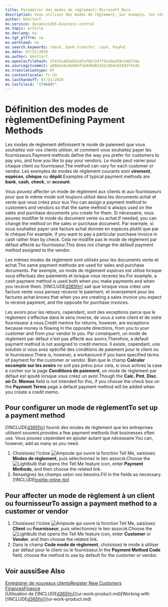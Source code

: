 ```yaml
---
title: Paramétrer des modes de règlement| Microsoft Docs
description: Vous utilisez des modes de règlement, par exemple, les chèques, le transfert bancaire, les espèces, ou Paypal, pour définir la façon dont les factures vente et achat sont payées.
author: bholtorf
ms.service: dynamics365-business-central
ms.topic: article
ms.devlang: na
ms.tgt_pltfrm: na
ms.workload: na
ms.search.keywords: check, bank transfer, cash, PayPal
ms.date: 07/22/2019
ms.author: bholtorf
ms.openlocfilehash: 3f4741485a032dfef8b724ff4a18ed58c640778e
ms.sourcegitcommit: a88d1e9c0ab647cb8d9d81d32c0bdc82843f4145
ms.translationtype: HT
ms.contentlocale: fr-CH
ms.lasthandoff: 07/31/2019
ms.locfileid: "1796887"
---
```

# <a name="defining-payment-methods"></a><span data-ttu-id="51b79-103">Définition des modes de règlement</span><span class="sxs-lookup"><span data-stu-id="51b79-103">Defining Payment Methods</span></span>
<span data-ttu-id="51b79-104">Les modes de règlement définissent le mode de paiement que vous souhaitez voir vos clients utiliser, et comment vous souhaitez payer les fournisseurs.</span><span class="sxs-lookup"><span data-stu-id="51b79-104">Payment methods define the way you prefer for customers to pay you, and how you like to pay your vendors.</span></span> <span data-ttu-id="51b79-105">Le mode peut varier pour chaque client ou fournisseur.</span><span class="sxs-lookup"><span data-stu-id="51b79-105">The method can vary for each customer or vendor.</span></span> <span data-ttu-id="51b79-106">Les exemples de modes de règlement courants sont **virement**, **espèces**, **chèque** ou **dépôt**.</span><span class="sxs-lookup"><span data-stu-id="51b79-106">Examples of typical payment methods are **bank**, **cash**, **check**, or **account**.</span></span>

<span data-ttu-id="51b79-107">Vous pouvez affecter un mode de règlement aux clients et aux fournisseurs pour que le même mode soit toujours utilisé dans les documents achat et vente que vous créez pour eux.</span><span class="sxs-lookup"><span data-stu-id="51b79-107">You can assign a payment method to customers and vendors so that the same method is always used on the sales and purchase documents you create for them.</span></span> <span data-ttu-id="51b79-108">Si nécessaire, vous pouvez modifier le mode du document vente ou achat.</span><span class="sxs-lookup"><span data-stu-id="51b79-108">If needed, you can change the method on the sales or purchase document.</span></span> <span data-ttu-id="51b79-109">Par exemple, si vous souhaitez payer une facture achat donnée en espèces plutôt que par le chèque.</span><span class="sxs-lookup"><span data-stu-id="51b79-109">For example, if you want to pay a particular purchase invoice in cash rather than by check.</span></span> <span data-ttu-id="51b79-110">Cela ne modifie pas le mode de règlement par défaut affecté au fournisseur.</span><span class="sxs-lookup"><span data-stu-id="51b79-110">This does not change the default payment method assigned to the vendor.</span></span>

<span data-ttu-id="51b79-111">Les mêmes modes de règlement sont utilisés pour les documents vente et achat.</span><span class="sxs-lookup"><span data-stu-id="51b79-111">The same payment methods are used for sales and purchase documents.</span></span> <span data-ttu-id="51b79-112">Par exemple, un mode de règlement _espèces_ est utilisé lorsque vous effectuez des paiements et lorsque vous recevez les.</span><span class="sxs-lookup"><span data-stu-id="51b79-112">For example, a _cash_ payment method is used both when you make payments and when you receive them.</span></span> [!INCLUDE[d365fin](includes/d365fin_md.md)] <span data-ttu-id="51b79-113">sait que lorsque vous créez une facture vente vous pensez recevoir le paiement, et inversement pour les factures achat.</span><span class="sxs-lookup"><span data-stu-id="51b79-113">knows that when you are creating a sales invoice you expect to receive payment, and the opposite for purchase invoices.</span></span>

<span data-ttu-id="51b79-114">Les avoirs pour les retours, cependant, sont des exceptions parce que le règlement s'effectue dans le sens inverse, de vous à votre client et de votre fournisseur à vous.</span><span class="sxs-lookup"><span data-stu-id="51b79-114">Credit memos for returns, however, are exceptions because money is flowing in the opposite directions, from you to your customer and from your vendor to you.</span></span> <span data-ttu-id="51b79-115">Par conséquent, un mode de règlement par défaut n'est pas affecté aux avoirs.</span><span class="sxs-lookup"><span data-stu-id="51b79-115">Therefore, a default payment method is not assigned to credit memos.</span></span> <span data-ttu-id="51b79-116">Il existe, cependant, une solution si vous avez spécifié des conditions de paiement pour le client ou le fournisseur.</span><span class="sxs-lookup"><span data-stu-id="51b79-116">There is, however, a workaround if you have specified terms of payment for the customer or vendor.</span></span> <span data-ttu-id="51b79-117">Bien que le champ **Calculer escompte sur les avoirs** ne soit pas prévu pour cela, si vous activez la case à cocher sur la page **Conditions de paiement**, un mode de règlement par défaut est ajouté lorsque vous créez un avoir.</span><span class="sxs-lookup"><span data-stu-id="51b79-117">Though the **Calc. Pmt. Disc. on Cr. Memos** field is not intended for this, if you choose the check box on the **Payment Terms** page a default payment method will be added when you create a credit memo.</span></span>

## <a name="to-set-up-a-payment-method"></a><span data-ttu-id="51b79-118">Pour configurer un mode de règlement</span><span class="sxs-lookup"><span data-stu-id="51b79-118">To set up a payment method</span></span>
[!INCLUDE[d365fin](includes/d365fin_md.md)] <span data-ttu-id="51b79-119">fournit des modes de règlement que les entreprises utilisent souvent.</span><span class="sxs-lookup"><span data-stu-id="51b79-119">provides a few payment methods that businesses often use.</span></span> <span data-ttu-id="51b79-120">Vous pouvez cependant en ajouter autant que nécessaire.</span><span class="sxs-lookup"><span data-stu-id="51b79-120">You can, however, add as many as you need.</span></span>

1. <span data-ttu-id="51b79-121">Choisissez l'icône ![Ampoule qui ouvre la fonction Tell Me](media/ui-search/search_small.png "Dites-moi ce que vous voulez faire"), saisissez **Modes de règlement**, puis sélectionnez le lien associé.</span><span class="sxs-lookup"><span data-stu-id="51b79-121">Choose the ![Lightbulb that opens the Tell Me feature](media/ui-search/search_small.png "Tell me what you want to do") icon, enter **Payment Methods**, and then choose the related link.</span></span>
2. <span data-ttu-id="51b79-122">Renseignez les champs selon vos besoins.</span><span class="sxs-lookup"><span data-stu-id="51b79-122">Fill in the fields as necessary.</span></span> [!INCLUDE[tooltip-inline-tip](includes/tooltip-inline-tip_md.md)]

## <a name="to-assign-a-payment-method-to-a-customer-or-vendor"></a><span data-ttu-id="51b79-123">Pour affecter un mode de règlement à un client ou fournisseur</span><span class="sxs-lookup"><span data-stu-id="51b79-123">To assign a payment method to a customer or vendor</span></span>
1. <span data-ttu-id="51b79-124">Choisissez l'icône ![Ampoule qui ouvre la fonction Tell Me](media/ui-search/search_small.png "Dites-moi ce que vous voulez faire"), saisissez **Client** ou **Fournisseur**, puis sélectionnez le lien associé.</span><span class="sxs-lookup"><span data-stu-id="51b79-124">Choose the ![Lightbulb that opens the Tell Me feature](media/ui-search/search_small.png "Tell me what you want to do") icon, enter **Customer** or **Vendor**, and then choose the related link.</span></span>
2. <span data-ttu-id="51b79-125">Dans le champ **Code mode de règlement**, choisissez le mode à utiliser par défaut pour le client ou le fournisseur.</span><span class="sxs-lookup"><span data-stu-id="51b79-125">In the **Payment Method Code** field, choose the method to use by default for the customer or vendor.</span></span>

## <a name="see-also"></a><span data-ttu-id="51b79-126">Voir aussi</span><span class="sxs-lookup"><span data-stu-id="51b79-126">See Also</span></span>
[<span data-ttu-id="51b79-127">Enregistrer de nouveaux clients</span><span class="sxs-lookup"><span data-stu-id="51b79-127">Register New Customers</span></span>](sales-how-register-new-customers.md)  
[<span data-ttu-id="51b79-128">Finances</span><span class="sxs-lookup"><span data-stu-id="51b79-128">Finance</span></span>](finance.md)  
<span data-ttu-id="51b79-129">[Utilisation de [!INCLUDE[d365fin](includes/d365fin_md.md)]](ui-work-product.md)</span><span class="sxs-lookup"><span data-stu-id="51b79-129">[Working with [!INCLUDE[d365fin](includes/d365fin_md.md)]](ui-work-product.md)</span></span>  

